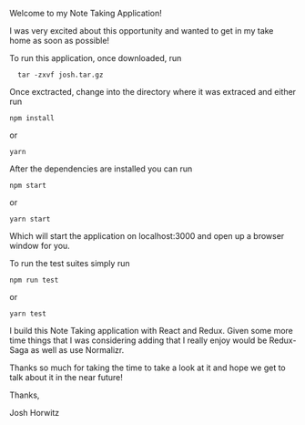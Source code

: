Welcome to my Note Taking Application!

I was very excited about this opportunity and wanted to get in my take home as soon
as possible!

To run this application, once downloaded, run
```
  tar -zxvf josh.tar.gz
```

Once exctracted, change into the directory where it was extraced and either run

```
npm install
```

or 

```
yarn
```

After the dependencies are installed you can run

```
npm start
```

or

```
yarn start
```

Which will start the application on localhost:3000 and open up a browser window for you.

To run the test suites simply run

```
npm run test
```

or 

```
yarn test
```

I build this Note Taking application with React and Redux.  Given some more time things
that I was considering adding that I really enjoy would be Redux-Saga as well as use
Normalizr.

Thanks so much for taking the time to take a look at it and hope we get to talk about it
in the near future!

Thanks,

Josh Horwitz
